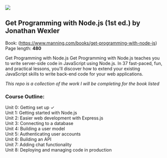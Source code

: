 ![](https://images.manning.com/book/2/7dbf42d-9edc-4613-bc57-111b429cc312/Wexler-NodeJS_hires.png)

## Get Programming with Node.js (1st ed.) by Jonathan Wexler

Book: (https://www.manning.com/books/get-programming-with-node-js) <br>
Page length: <b>480</b>

Get Programming with Node.js Get Programming with Node.js teaches you to write server-side code in JavaScript using Node.js. In 37 fast-paced, fun, and practical lessons, you'll discover how to extend your existing JavaScript skills to write back-end code for your web applications.

_This repo is a collection of the work I will be completing for the book listed_

### Course Outline:

Unit 0: Getting set up &check; <br>
Unit 1: Getting started with Node.js <br>
Unit 2: Easier web development with Express.js <br>
Unit 3: Connecting to a database <br>
Unit 4: Building a user model <br>
Unit 5: Authenticating user accounts <br>
Unit 6: Building an API <br>
Unit 7: Adding chat functionality <br>
Unit 8: Deploying and managing code in production <br>
